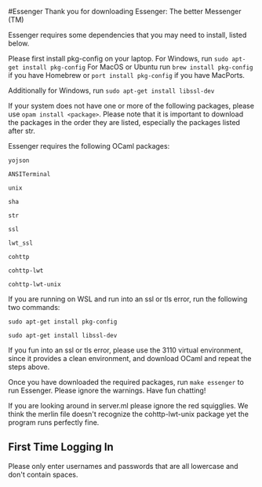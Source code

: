 #Essenger
Thank you for downloading Essenger: The better Messenger (TM)

Essenger requires some dependencies that you may need to install, listed below.

Please first install pkg-config on your laptop. 
For Windows, run `sudo apt-get install pkg-config`
For MacOS or Ubuntu run `brew install pkg-config` if you have Homebrew or 
`port install pkg-config` if you have MacPorts.

Additionally for Windows, run `sudo apt-get install libssl-dev`

If your system does not have one or more of the following
packages, please use `opam install <package>`. Please note that 
it is important to download the packages in the order they are listed, 
especially the packages listed after str. 

Essenger requires the following OCaml packages: 
  
  `yojson`
  
  `ANSITerminal`
  
  `unix`
  
  `sha`
  
  `str`
  
  `ssl`
  
  `lwt_ssl`
  
  `cohttp`
  
  `cohttp-lwt`
  
  `cohttp-lwt-unix` 

If you are running on WSL and run into an ssl or tls error, run the following
two commands: 
  
  `sudo apt-get install pkg-config`
  
  `sudo apt-get install libssl-dev`

If you fun into an ssl or tls error, please use the 3110 virtual
environment, since it provides a clean environment, and download OCaml and 
repeat the steps above. 

Once you have downloaded the required packages, run `make essenger` to run
Essenger. Please ignore the warnings. Have fun chatting!

If you are looking around in server.ml please ignore the red squigglies. 
We think the merlin file doesn't recognize the cohttp-lwt-unix package
yet the program runs perfectly fine.

## First Time Logging In 
Please only enter usernames and passwords that are all lowercase and don't contain spaces.


